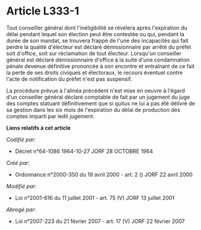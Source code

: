 # Article L333-1

Tout conseiller général dont l'inéligibilité se révélera après l'expiration du délai pendant lequel son élection peut être
contestée ou qui, pendant la durée de son mandat, se trouvera frappé de l'une des incapacités qui fait perdre la qualité
d'électeur est déclaré démissionnaire par arrêté du préfet soit d'office, soit sur réclamation de tout électeur. Lorsqu'un
conseiller général est déclaré démissionnaire d'office à la suite d'une condamnation pénale devenue définitive prononcée à
son encontre et entraînant de ce fait la perte de ses droits civiques et électoraux, le recours éventuel contre l'acte de
notification du préfet n'est pas suspensif.

La procédure prévue à l'alinéa précédent n'est mise en oeuvre à l'égard d'un conseiller général déclaré comptable de fait par
un jugement du juge des comptes statuant définitivement que si quitus ne lui a pas été délivré de sa gestion dans les six
mois de l'expiration du délai de production des comptes imparti par ledit jugement.

**Liens relatifs à cet article**

_Codifié par_:

  - Décret n°64-1086 1964-10-27 JORF 28 OCTOBRE 1964

_Créé par_:

  - Ordonnance n°2000-350 du 19 avril 2000 - art. 2 () JORF 22 avril 2000

_Modifié par_:

  - Loi n°2001-616 du 11 juillet 2001 - art. 75 (V) JORF 13 juillet 2001

_Abrogé par_:

  - Loi n°2007-223 du 21 février 2007 - art. 17 (V) JORF 22 février 2007
